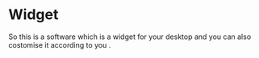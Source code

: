 # Widget 
So this is a software which is a widget for your desktop and you can also costomise it according to you
.
